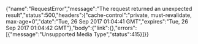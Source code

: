 {"name":"RequestError","message":"The request returned an unexpected result","status":500,"headers":{"cache-control":"private, must-revalidate, max-age=0","date":"Tue, 26 Sep 2017 01:04:41 GMT","expires":"Tue, 26 Sep 2017 01:04:42 GMT"},"body":{"link":{},"errors":[{"message":"Unsupported Media Type","status":415}]}}